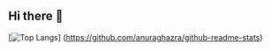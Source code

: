 ## Hi there 👋
[![Top Langs](https://github-readme-stats.vercel.app/api/top-langs/?username={NikkoriSa}&layout=compact)]
(https://github.com/anuraghazra/github-readme-stats)


<!--
**NikkoriSa/NikkoriSa** is a ✨ _special_ ✨ repository because its `README.md` (this file) appears on your GitHub profile.

Here are some ideas to get you started:

- 🔭 I’m currently working on ...
- 🌱 I’m currently learning ...
- 👯 I’m looking to collaborate on ...
- 🤔 I’m looking for help with ...
- 💬 Ask me about ...
- 📫 How to reach me: ...
- 😄 Pronouns: ...
- ⚡ Fun fact: ...
-->

